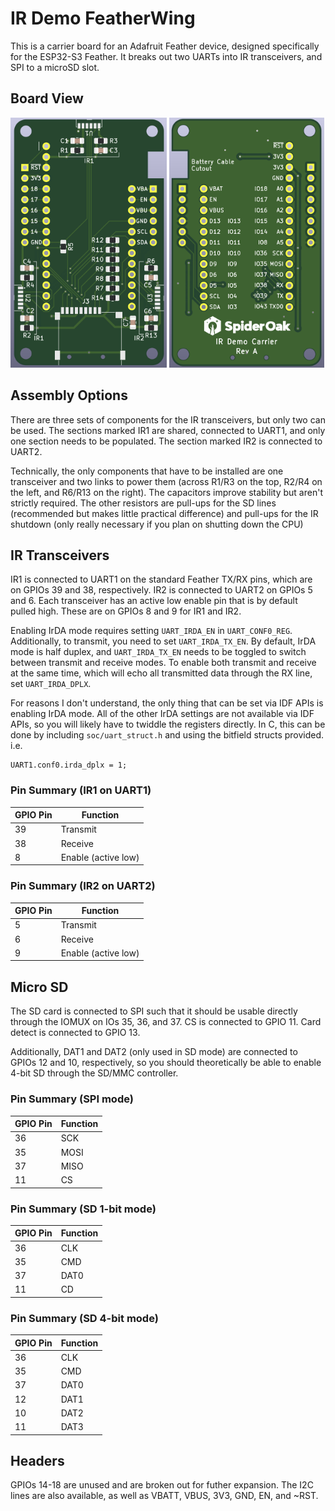 # IR Demo FeatherWing

This is a carrier board for an Adafruit Feather device, designed specifically
for the ESP32-S3 Feather. It breaks out two UARTs into IR transceivers, and SPI
to a microSD slot.

## Board View

<a href="images/front.png"><img src="images/front.png" height=400></a>
<a href="images/back.png"><img src="images/back.png" height=400></a>

## Assembly Options

There are three sets of components for the IR transceivers, but only two
can be used. The sections marked IR1 are shared, connected to UART1, and
only one section needs to be populated. The section marked IR2 is
connected to UART2.

Technically, the only components that have to be installed are one
transceiver and two links to power them (across R1/R3 on the top, R2/R4
on the left, and R6/R13 on the right). The capacitors improve stability
but aren't strictly required. The other resistors are pull-ups for the
SD lines (recommended but makes little practical difference) and
pull-ups for the IR shutdown (only really necessary if you plan on
shutting down the CPU)

## IR Transceivers

IR1 is connected to UART1 on the standard Feather TX/RX pins, which are
on GPIOs 39 and 38, respectively. IR2 is connected to UART2 on GPIOs 5
and 6. Each transceiver has an active low enable pin that is by default
pulled high. These are on GPIOs 8 and 9 for IR1 and IR2.

Enabling IrDA mode requires setting `UART_IRDA_EN` in `UART_CONF0_REG`.
Additionally, to transmit, you need to set `UART_IRDA_TX_EN`. By
default, IrDA mode is half duplex, and `UART_IRDA_TX_EN` needs to be
toggled to switch between transmit and receive modes. To enable both
transmit and receive at the same time, which will echo all transmitted
data through the RX line, set `UART_IRDA_DPLX`.

For reasons I don't understand, the only thing that can be set via IDF
APIs is enabling IrDA mode. All of the other IrDA settings are not
available via IDF APIs, so you will likely have to twiddle the registers
directly. In C, this can be done by including `soc/uart_struct.h` and
using the bitfield structs provided. i.e.

```
UART1.conf0.irda_dplx = 1;
```

### Pin Summary (IR1 on UART1)

| GPIO Pin | Function |
|----------|----------|
| 39 | Transmit |
| 38 | Receive |
| 8 | Enable (active low) |

### Pin Summary (IR2 on UART2)

| GPIO Pin | Function |
|----------|----------|
| 5 | Transmit |
| 6 | Receive |
| 9 | Enable (active low) |

## Micro SD

The SD card is connected to SPI such that it should be usable directly
through the IOMUX on IOs 35, 36, and 37. CS is connected to GPIO 11.
Card detect is connected to GPIO 13.

Additionally, DAT1 and DAT2 (only used in SD mode) are connected to
GPIOs 12 and 10, respectively, so you should theoretically be able to
enable 4-bit SD through the SD/MMC controller.

### Pin Summary (SPI mode)

| GPIO Pin | Function |
|----------|----------|
| 36 | SCK |
| 35 | MOSI |
| 37 | MISO |
| 11 | CS |

### Pin Summary (SD 1-bit mode)

| GPIO Pin | Function |
|----------|----------|
| 36 | CLK |
| 35 | CMD |
| 37 | DAT0 |
| 11 | CD |

### Pin Summary (SD 4-bit mode)

| GPIO Pin | Function |
|----------|----------|
| 36 | CLK |
| 35 | CMD |
| 37 | DAT0 |
| 12 | DAT1 |
| 10 | DAT2 |
| 11 | DAT3 |

## Headers

 GPIOs 14-18 are unused and are broken out for futher expansion. The I2C
 lines are also available, as well as VBATT, VBUS, 3V3, GND, EN, and
 ~RST.